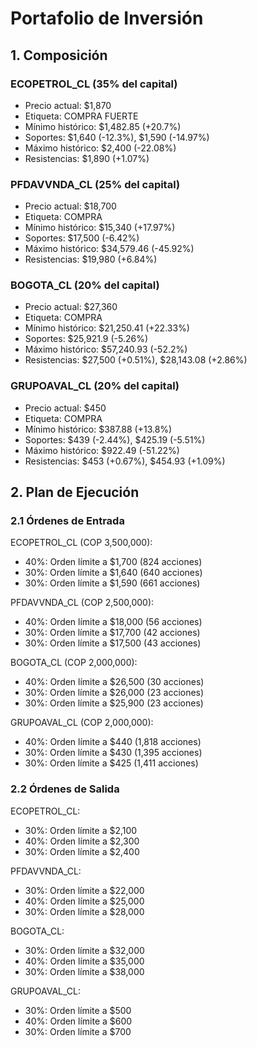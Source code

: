 # Portafolio de Inversión
## 1. Composición

### ECOPETROL_CL (35% del capital)
- Precio actual: $1,870
- Etiqueta: COMPRA FUERTE
- Mínimo histórico: $1,482.85 (+20.7%)
- Soportes: $1,640 (-12.3%), $1,590 (-14.97%)
- Máximo histórico: $2,400 (-22.08%)
- Resistencias: $1,890 (+1.07%)

### PFDAVVNDA_CL (25% del capital)
- Precio actual: $18,700
- Etiqueta: COMPRA
- Mínimo histórico: $15,340 (+17.97%)
- Soportes: $17,500 (-6.42%)
- Máximo histórico: $34,579.46 (-45.92%)
- Resistencias: $19,980 (+6.84%)

### BOGOTA_CL (20% del capital)
- Precio actual: $27,360
- Etiqueta: COMPRA
- Mínimo histórico: $21,250.41 (+22.33%)
- Soportes: $25,921.9 (-5.26%)
- Máximo histórico: $57,240.93 (-52.2%)
- Resistencias: $27,500 (+0.51%), $28,143.08 (+2.86%)

### GRUPOAVAL_CL (20% del capital)
- Precio actual: $450
- Etiqueta: COMPRA
- Mínimo histórico: $387.88 (+13.8%)
- Soportes: $439 (-2.44%), $425.19 (-5.51%)
- Máximo histórico: $922.49 (-51.22%)
- Resistencias: $453 (+0.67%), $454.93 (+1.09%)

## 2. Plan de Ejecución

### 2.1 Órdenes de Entrada

ECOPETROL_CL (COP 3,500,000):
- 40%: Orden límite a $1,700 (824 acciones)
- 30%: Orden límite a $1,640 (640 acciones)
- 30%: Orden límite a $1,590 (661 acciones)

PFDAVVNDA_CL (COP 2,500,000):
- 40%: Orden límite a $18,000 (56 acciones)
- 30%: Orden límite a $17,700 (42 acciones)
- 30%: Orden límite a $17,500 (43 acciones)

BOGOTA_CL (COP 2,000,000):
- 40%: Orden límite a $26,500 (30 acciones)
- 30%: Orden límite a $26,000 (23 acciones)
- 30%: Orden límite a $25,900 (23 acciones)

GRUPOAVAL_CL (COP 2,000,000):
- 40%: Orden límite a $440 (1,818 acciones)
- 30%: Orden límite a $430 (1,395 acciones)
- 30%: Orden límite a $425 (1,411 acciones)

### 2.2 Órdenes de Salida

ECOPETROL_CL:
- 30%: Orden límite a $2,100
- 40%: Orden límite a $2,300
- 30%: Orden límite a $2,400

PFDAVVNDA_CL:
- 30%: Orden límite a $22,000
- 40%: Orden límite a $25,000
- 30%: Orden límite a $28,000

BOGOTA_CL:
- 30%: Orden límite a $32,000
- 40%: Orden límite a $35,000
- 30%: Orden límite a $38,000

GRUPOAVAL_CL:
- 30%: Orden límite a $500
- 40%: Orden límite a $600
- 30%: Orden límite a $700 